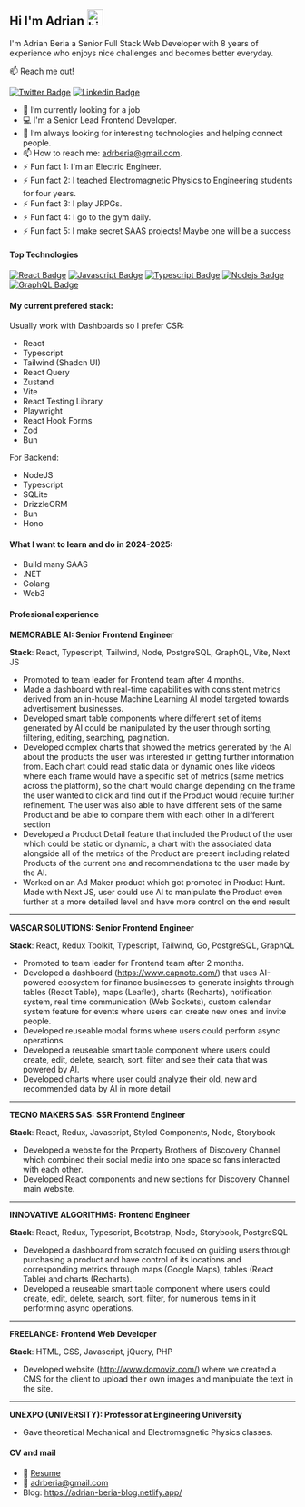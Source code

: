 ## Hi I'm Adrian <img src="https://user-images.githubusercontent.com/1303154/88677602-1635ba80-d120-11ea-84d8-d263ba5fc3c0.gif" width="28px" height="28px" alt="hi">

I'm Adrian Beria a Senior Full Stack Web Developer with 8 years of experience who enjoys nice challenges and becomes better everyday.

:mailbox: Reach me out!

[![Twitter Badge](https://img.shields.io/badge/-@adrberia-1ca0f1?style=flat&labelColor=1ca0f1&logo=twitter&logoColor=white&link=https://twitter.com/adrberia)](https://twitter.com/adrberia) [![Linkedin Badge](https://img.shields.io/badge/-adrberia-0e76a8?style=flat&labelColor=0e76a8&logo=linkedin&logoColor=white)](https://www.linkedin.com/in/adrianberia2013/)

<!-- TODO: Add last video link -->

- 🔭 I’m currently looking for a job
- :computer: I'm a Senior Lead Frontend Developer.
- 🤔 I’m always looking for interesting technologies and helping connect people.
- 📫 How to reach me: adrberia@gmail.com.
- ⚡ Fun fact 1: I'm an Electric Engineer.
- ⚡ Fun fact 2: I teached Electromagnetic Physics to Engineering students for four years.
- ⚡ Fun fact 3: I play JRPGs.
- ⚡ Fun fact 4: I go to the gym daily.
- ⚡ Fun fact 5: I make secret SAAS projects! Maybe one will be a success

#### Top Technologies

<!-- TODO: Make technologies links takes you to repositories -->

[![React Badge](https://img.shields.io/badge/-React-61DBFB?style=for-the-badge&labelColor=black&logo=react&logoColor=61DBFB)](#) [![Javascript Badge](https://img.shields.io/badge/-Javascript-F0DB4F?style=for-the-badge&labelColor=black&logo=javascript&logoColor=F0DB4F)](#) [![Typescript Badge](https://img.shields.io/badge/-Typescript-007acc?style=for-the-badge&labelColor=black&logo=typescript&logoColor=007acc)](#) [![Nodejs Badge](https://img.shields.io/badge/-Nodejs-3C873A?style=for-the-badge&labelColor=black&logo=node.js&logoColor=3C873A)](#) [![GraphQL Badge](https://img.shields.io/badge/-GraphQl-e535ab?style=for-the-badge&labelColor=black&logo=node.js&logoColor=e535ab)](#)

#### My current prefered stack:

Usually work with Dashboards so I prefer CSR:

- React
- Typescript
- Tailwind (Shadcn UI)
- React Query
- Zustand
- Vite
- React Testing Library
- Playwright
- React Hook Forms
- Zod
- Bun

For Backend:

- NodeJS
- Typescript
- SQLite
- DrizzleORM
- Bun
- Hono

#### What I want to learn and do in 2024-2025:

- Build many SAAS
- .NET
- Golang
- Web3

#### Profesional experience

**MEMORABLE AI: Senior Frontend Engineer**

**Stack**: React, Typescript, Tailwind, Node, PostgreSQL, GraphQL, Vite, Next JS
-	Promoted to team leader for Frontend team after 4 months.
-	Made a dashboard with real-time capabilities with consistent metrics derived from an in-house Machine Learning AI model targeted towards advertisement businesses.
-	Developed smart table components where different set of items generated by AI could be manipulated by the user through sorting, filtering, editing, searching, pagination.
-	Developed complex charts that showed the metrics generated by the AI about the products the user was interested in getting further information from. Each chart could read static data or dynamic ones like videos where each frame would have a specific set of metrics (same metrics across the platform), so the chart would change depending on the frame the user wanted to click and find out if the Product would require further refinement. The user was also able to have different sets of the same Product and be able to compare them with each other in a different section
-	Developed a Product Detail feature that included the Product of the user which could be static or dynamic, a chart with the associated data alongside all of the metrics of the Product are present including related Products of the current one and recommendations to the user made by the AI.
-	Worked on an Ad Maker product which got promoted in Product Hunt. Made with Next JS, user could use AI to manipulate the Product even further at a more detailed level and have more control on the end result

___
**VASCAR SOLUTIONS: Senior Frontend Engineer**

**Stack**: React, Redux Toolkit, Typescript, Tailwind, Go, PostgreSQL, GraphQL
-	Promoted to team leader for Frontend team after 2 months.
-	Developed a dashboard (https://www.capnote.com/) that uses AI-powered ecosystem for finance businesses to generate insights through tables (React Table), maps (Leaflet), charts (Recharts), notification system, real time communication (Web Sockets), custom calendar system feature for events where users can create new ones and invite people.
-	Developed reuseable modal forms where users could perform async operations.
-	Developed a reuseable smart table component where users could create, edit, delete, search, sort, filter and see their data that was powered by AI.
-	Developed charts where user could analyze their old, new and recommended data by AI in more detail

___
**TECNO MAKERS SAS: SSR Frontend Engineer**

**Stack**: React, Redux, Javascript, Styled Components, Node, Storybook
-	Developed a website for the Property Brothers of Discovery Channel which combined their social media into one space so fans interacted with each other.
-	Developed React components and new sections for Discovery Channel main website.
___
**INNOVATIVE ALGORITHMS: Frontend Engineer**

**Stack**: React, Redux, Typescript, Bootstrap, Node, Storybook, PostgreSQL
-	Developed a dashboard from scratch focused on guiding users through purchasing a product and have control of its locations and corresponding metrics through maps (Google Maps), tables (React Table) and charts (Recharts).
-	Developed a reuseable smart table component where users could create, edit, delete, search, sort, filter, for numerous items in it performing async operations.

___
**FREELANCE: Frontend Web Developer**

**Stack**: HTML, CSS, Javascript, jQuery, PHP
-	Developed website (http://www.domoviz.com/) where we created a CMS for the client to upload their own images and manipulate the text in the site.

___
**UNEXPO (UNIVERSITY): Professor at Engineering University**
-	Gave theoretical Mechanical and Electromagnetic Physics classes.

#### CV and mail
- :paperclip: [Resume](https://www.linkedin.com/in/adrianberia2013/overlay/1730517712899/single-media-viewer/?profileId=ACoAAAXEylIB8j4FB-gX1otOzNvAc-MRIHyRTSk)
- :email: adrberia@gmail.com
- Blog: https://adrian-beria-blog.netlify.app/
